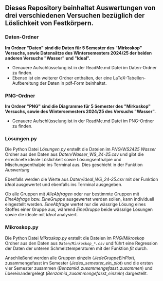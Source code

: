 ## Dieses Repository beinhaltet Auswertungen von drei verschiedenen Versuchen bezüglich der Löslichkeit von Festkörpern. 

### Daten-Ordner
**Im Ordner "Daten" sind die Daten für 5 Semester des "Mirkoskop" Versuchs, sowie Datensätze des Wintersemesters 2024/25 der beiden anderen Versuche "Wasser" und "Ideal".**
- Genauere Aufschlüsselung ist in der ReadMe.md Datei im Daten-Ordner zu finden.
- Ebenso ist ein weiterer Ordner enthalten, der eine LaTeX-Tabellen-Aufbereitung der Daten in pdf-Form beinhaltet.

### PNG-Ordner
**Im Ordner "PNG" sind die Diagramme für 5 Semester des "Mirkoskop" Versuchs, sowie des Wintersemesters 2024/25 des Versuchs "Wasser".**
- Genauere Aufschlüsselung ist in der ReadMe.md Datei im PNG-Ordner zu finden.

### Lösungen.py
Die Python Datei *Lösungen.py* erstellt die Dateien im *PNG/WS2425 Wasser* Ordner aus den Daten aus *Daten/Wasser_WS_24-25.csv* und gibt die errechnete ideale Löslichkeit sowie Lösungsenthalpie und Mischungsenthalpie ins Terminal aus. Dies geschieht in der Funktion *Auswertung*

Ebenfalls werden die Werte aus *Daten/Ideal_WS_24-25.csv* mit der Funktion *Ideal* ausgewertet und ebenfalls ins Terminal ausgegeben.

Ob alle Gruppen mit *AlleAbfragen* oder nur bestimmte Gruppen mit *EineAbfrage* bzw. *EineGruppe* ausgewertet werden sollen, kann individuell eingestellt werden. *EineAbfrage* wertet nur die wässrige Lösung eines Stoffes einer Gruppe aus, während *EineGruppe* beide wässrige Lösungen sowie die ideale mit *Ideal* analysiert.


### Mikroskop.py
Die Python Datei *Mikroskop.py* erstellt die Dateien im *PNG/Mikroskop* Ordner aus den Daten aus *```Daten/Mirkoskop_*.csv```* und führt eine Regression der Daten der unteren Schmelztemperaturen mit der Funktion *fit* durch.

Anschließend werden alle Gruppen einzeln (*JedeGruppeEinPlot*), zusammengefasst im Semester (*Jedes_semester_ein_plot*) und die ersten vier Semester zusammen (*Benzamid_zusammengefasst_zusammen*) und übereinandergelegt (*Benzamid_zusammengefasst_einzeln*) dargestellt.
